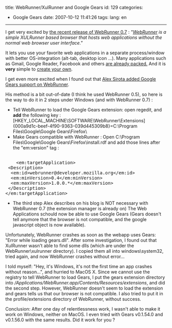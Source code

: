 title: WebRunner/XulRunner and Google Gears
id: 129
categories:
  - Google Gears
date: 2007-10-12 11:41:26
tags:
lang: en
---

I get very excited by [the recent release of WebRunner 0.7](http://starkravingfinkle.org/blog/2007/09/webrunner-07-new-and-improved/) : _"[WebRunner](http://wiki.mozilla.org/WebRunner) is a simple XULRunner based browser that hosts web applications without the normal web browser user interface."_

It lets you use your favorite web applications in a separate process/window with better OS-integration (alt-tab, desktop icon ...). Many applications such as Gmail, Google Reader, Facebook and others [are already packed.](http://wiki.mozilla.org/WebRunner#Installs) And it is **very** simple to [create your own](http://wiki.mozilla.org/WebRunner:Bundle).

I get even more excited when I found out that [Alex Sirota added Google Gears support on WebRunner](http://www.iosart.com/blog/2007/06/05/install-google-gears-in-a-xulrunner-app-in-3-quick-steps/).

His method is a bit out-of-date (I think he used WebRunner 0.5), so here is the way to do it in 2 steps under Windows (and with WebRunner 0.7) :

*   Tell WebRunner to load the Google Gears extension: open regedit, and **add** the following key : [HKEY_LOCAL_MACHINE\SOFTWARE\WebRunner\Extensions]
{000a9d1c-beef-4f90-9363-039d445309b8}=C:\\Program Files\\Google\\Google Gears\\Firefox\\
*   Make Gears compatible with WebRunner : Open C:\Program Files\Google\Google Gears\Firefox\install.rdf and add those lines after the "em:version" tag :
<pre>

    &lt;em:targetApplication&gt;
 &lt;Description&gt;
  &lt;em:id&gt;webrunner@developer.mozilla.org&lt;/em:id&gt;
  &lt;em:minVersion&gt;0.4&lt;/em:minVersion&gt;
  &lt;em:maxVersion&gt;1.0.0.*&lt;/em:maxVersion&gt;
 &lt;/Description&gt;
&lt;/em:targetApplication&gt;</pre>

*   The third step Alex describes on his blog is NOT necessary with WebRunner 0.7 (the extension manager is already on)
The Web Applications schould now be able to use Google Gears (Gears doesn't tell anymore that the browser is not compatible, and the google javascript object is now available).

Unfortunately, WebRunner crashes as soon as the webapp uses Gears: "Error while loading gears.dll". After some investigation, I found out that XulRunner wasn't able to find some dlls (which are under the WebRunner\xulrunner directory). I copied them all into windows\system32, tried again, and now WebRunner crashes without error...

I told myself: "Hey, it's Windows, it's not the first time an app crashes without reason...", and hurried to MacOS X. Since we cannot use the registry to tell WebRunner to load Gears, I put the gears extension directory into _/Applications/WebRunner.app/Contents/Resources/extensions_, and did the second step. However, WebRunner doesn't seem to load the extension and gears tells us that our browser is not compatible. I also tried to put it in the profile/extensions directory of WebRunner, without success.

Conclusion: After one day of relentlessness work, I wasn't able to make it work on Windows, neither on MacOS. I even tried with Gears v0.1.54.0 and v0.1.56.0 with the same results. Did it work for you ?